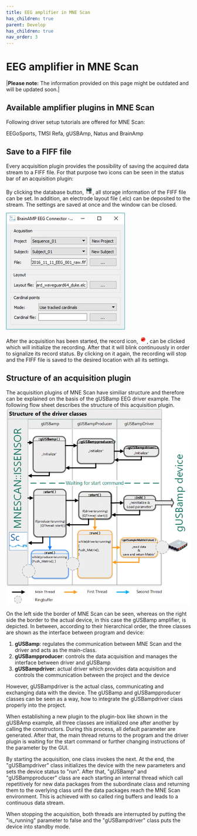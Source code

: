 ```yaml
---
title: EEG amplifier in MNE Scan
has_children: true
parent: Develop
has_children: true
nav_order: 3
---
```

# EEG amplifier in MNE Scan

|**Please note:** The information provided on this page might be outdated and will be updated soon.|

## Available amplifier plugins in MNE Scan

Following driver setup tutorials are offered for MNE Scan:

EEGoSports, TMSI Refa, gUSBAmp, Natus and BrainAmp

## Save to a FIFF file

Every acquisition plugin provides the possibility of saving the acquired data stream to a FIFF file. For that purpose two icons can be seen in the status bar of an acquisition plugin:

By clicking the database button, ![](../../images/eeg_amp_scan1.png), all storage information of the FIFF file can be set. In addition, an electrode layout file (.elc) can be deposited to the stream. The settings are saved at once and the window can be closed.


![](../../images/eeg_amp_scan2.jpg "GUI of the FIFF file storage settings")

After the acquisition has been started, the record icon, ![](../../images/eeg_amp_scan3.png), can be clicked which will initialize the recording. After that it will blink continuously in order to signalize its record status. By clicking on it again, the recording will stop and the FIFF file is saved to the desired location with all its settings.

## Structure of an acquisition plugin

The acquisition plugins of MNE Scan have similiar structure and therefore can be explained on the basis of the gUSBamp EEG driver example. The following flow sheet describes the structure of this acquisition plugin.
![](../../images/eeg_amp_scan4.png "Flow sheet of the gUSBamp acquisition plugin")

On the left side the border of MNE Scan can be seen, whereas on the right side the border to the actual device, in this case the gUSBamp amplifier, is depicted. In between, according to their hierarchical order, the three classes are shown as the interface between program and device:

 1. **gUSBamp**: regulates the communication between MNE Scan and the driver and acts as the main-class.
 2. **gUSBampproducer**: controls the data acquisition and manages the interface between driver and gUSBamp
 3. **gUSBampdriver**: actual driver which provides data acquisition and controls the communication between the project and the device

However, gUSBampdriver is the actual class, communicating and exchanging data with the device. The gUSBamp and gUSBampproducer classes can be seen as a way, how to integrate the gUSBampdriver class properly into the project.

When establishing a new plugin to the plugin-box like shown in the gUSBAmp example, all three classes are initialized one after another by calling the constructors. During this process, all default parameter are generated. After that, the main thread returns to the program and the driver plugin is waiting for the start command or further changing instructions of the parameter by the GUI.

By starting the acquisition, one class invokes the next. At the end, the "gUSBampdriver" class initializes the device with the new parameters and sets the device status to "run". After that, "gUSBamp" and "gUSBampproducer" class are each starting an internal thread which call repetitively for new data packages from the subordinate class and returning them to the overlying class until the data packages reach the MNE Scan environment. This is achieved with so called ring buffers and leads to a continuous data stream.

When stopping the acquisition, both threads are interrupted by putting the "is_running" parameter to false and the "gUSBampdriver" class puts the device into standby mode.
